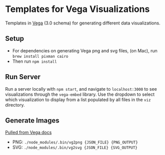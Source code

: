 # Templates for Vega Visualizations

Templates in [Vega](https://vega.github.io/) (3.0 schema) for generating different data visualizations.

## Setup

* For dependencies on generating Vega png and svg files, (on Mac), run `brew install pixman cairo`
* Then run `npm install`

## Run Server

Run a server locally with `npm start`, and navigate to `localhost:3000` to see visualizations
through the `vega-embed` library. Use the dropdown to select which visualization
to display from a list populated by all files in the `viz` directory.

## Generate Images

[Pulled from Vega docs](https://vega.github.io/vega/usage/#examples)

* PNG: `./node_modules/.bin/vg2png {JSON_FILE} {PNG_OUTPUT}`
* SVG: `./node_modules/.bin/vg2svg {JSON_FILE} {SVG_OUTPUT}`
